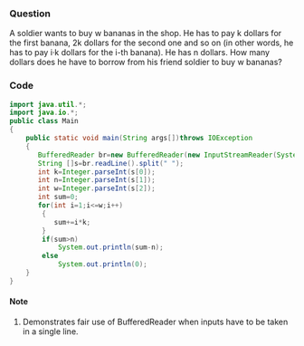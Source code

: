 ### Question
A soldier wants to buy w bananas in the shop. He has to pay k dollars for the first banana, 2k dollars for the second one and so on (in other words, he has to pay i·k dollars for the i-th banana).
He has n dollars. How many dollars does he have to borrow from his friend soldier to buy w bananas?

### Code
```java
import java.util.*;
import java.io.*;
public class Main
{
    public static void main(String args[])throws IOException
    {
       BufferedReader br=new BufferedReader(new InputStreamReader(System.in));
       String []s=br.readLine().split(" ");
       int k=Integer.parseInt(s[0]);
       int n=Integer.parseInt(s[1]);
       int w=Integer.parseInt(s[2]);
       int sum=0;
       for(int i=1;i<=w;i++)
        {
           sum+=i*k; 
        }
        if(sum>n)
            System.out.println(sum-n);
        else
            System.out.println(0);
    }
}
```
#### Note
1. Demonstrates fair use of BufferedReader when inputs have to be taken in a single line. 
